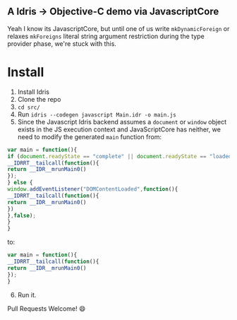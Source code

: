 ## A Idris -> Objective-C demo via JavascriptCore

Yeah I know its JavascriptCore, but until one of us write `mkDynamicForeign` or
relaxes `mkForeigns` literal string argument restriction during the type provider phase, we're stuck with
this.

# Install
1. Install Idris
2. Clone the repo
3. `cd src/`
4. Run `idris --codegen javascript Main.idr -o main.js`
5. Since the Javascript Idris backend assumes a `document` or `window` object exists in the JS execution context and JavaScriptCore has neither, we need to modify the generated `main` function from:

```js
var main = function(){
if (document.readyState == "complete" || document.readyState == "loaded") {
__IDRRT__tailcall(function(){
return __IDR__mrunMain0()
});
} else {
window.addEventListener("DOMContentLoaded",function(){
__IDRRT__tailcall(function(){
return __IDR__mrunMain0()
})
},false);
}
}
```

to:

```js
var main = function(){
__IDRRT__tailcall(function(){
return __IDR__mrunMain0()
});
}
```

6. Run it.

Pull Requests Welcome! :smile:
